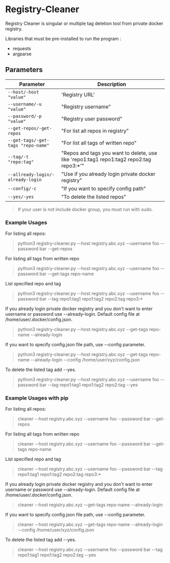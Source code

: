 # Registry-Cleaner

Registry Cleaner is singular or multiple tag deletion tool from private docker registry.

Libraries that must be pre-installed to run the program :
- requests
- argparse

## Parameters
|Parameter                         |Description                                                                            |
|----------------------------------|---------------------------------------------------------------------------------------|
|`--host/-host "value"`            |'Registry URL'                                                                         |
|`--username/-u "value"`           |"Registry username"                                                                    |
|`--password/-p "value"`           |"Registry user password"                                                               |
|`--get-repos/-get-repos`          |"For list all repos in registry"                                                       |
|`--get-tags/-get-tags "repo-name"`|"For list all tags of written repo"                                                    |
|`--tag/-t "repo:tag"`             |"Repos and tags you want to delete, use like 'repo1:tag1 repo1:tag2 repo2:tag repo3:*'"|
|`--allready-login/-already-login` |"Use if you already login private docker registry"                                     |
|`--config/-c`                     |"If you want to specify config path"                                                   |
|`--yes/-yes`                      |"To delete the listed repos"                                                           |



> If your user is not include docker group, you must run with sudo.

### Example Usages

For listing all repos:
> python3 registry-cleaner.py --host registry.abc.xyz --username foo --password bar --get-repos

For listing all tags from written repo
> python3 registry-cleaner.py --host registry.abc.xyz --username foo --password bar --get-tags repo-name

List specified repo and tag
> python3 registry-cleaner.py --host registry.abc.xyz --username foo --password bar --tag repo1:tag1 repo1:tag2 repo2:tag repo3:*

If you already login private docker registry and you don't want to enter username or password use --already-login. Default config file at /home/user/.docker/config.json.
> python3 registry-cleaner.py --host registry.abc.xyz --get-tags repo-name --already-login

If you want to specify config.json file path, use --config parameter.
> python3 registry-cleaner.py --host registry.abc.xyz --get-tags repo-name --already-login --config /home/user/xyz/config.json

To delete the listed tag add --yes.
> python3 registry-cleaner.py --host registry.abc.xyz --username foo --password bar --tag repo1:tag1 repo1:tag2 repo2:tag --yes


### Example Usages with pip

For listing all repos:
> cleaner --host registry.abc.xyz --username foo --password bar --get-repos

For listing all tags from written repo
> cleaner --host registry.abc.xyz --username foo --password bar --get-tags repo-name

List specified repo and tag
> cleaner --host registry.abc.xyz --username foo --password bar --tag repo1:tag1 repo1:tag2 repo2:tag repo3:*

If you already login private docker registry and you don't want to enter username or password use --already-login. Default config file at /home/user/.docker/config.json.
> cleaner --host registry.abc.xyz --get-tags repo-name --already-login

If you want to specify config.json file path, use --config parameter.
> cleaner --host registry.abc.xyz --get-tags repo-name --already-login --config /home/user/xyz/config.json

To delete the listed tag add --yes.
> cleaner --host registry.abc.xyz --username foo --password bar --tag repo1:tag1 repo1:tag2 repo2:tag --yes
